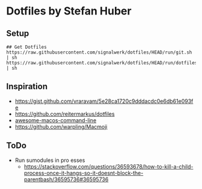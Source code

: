 # Dotfiles by Stefan Huber


## Setup
```
## Get Dotfiles
https://raw.githubusercontent.com/signalwerk/dotfiles/HEAD/run/git.sh | sh
https://raw.githubusercontent.com/signalwerk/dotfiles/HEAD/run/dotfiles.sh | sh

```

## Inspiration
* https://gist.github.com/vraravam/5e28ca1720c9dddacdc0e6db61e093fe
* https://github.com/reitermarkus/dotfiles
* [awesome-macos-command-line](https://github.com/herrbischoff/awesome-macos-command-line)
* https://github.com/warpling/Macmoji

## ToDo
* Run sumodules in pro esses
  * https://stackoverflow.com/questions/36593678/how-to-kill-a-child-process-once-it-hangs-so-it-doesnt-block-the-parentbash/36595736#36595736
